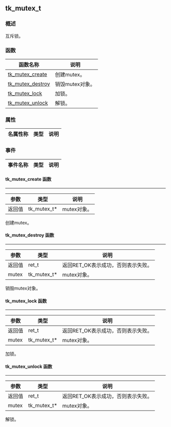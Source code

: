 ## tk\_mutex\_t
### 概述
 互斥锁。

### 函数
<p id="tk_mutex_t_methods">

| 函数名称 | 说明 | 
| -------- | ------------ | 
| <a href="#tk_mutex_t_tk_mutex_create">tk\_mutex\_create</a> |  创建mutex。 |
| <a href="#tk_mutex_t_tk_mutex_destroy">tk\_mutex\_destroy</a> |  销毁mutex对象。 |
| <a href="#tk_mutex_t_tk_mutex_lock">tk\_mutex\_lock</a> |  加锁。 |
| <a href="#tk_mutex_t_tk_mutex_unlock">tk\_mutex\_unlock</a> |  解锁。 |
### 属性
<p id="tk_mutex_t_properties">

| 名属性称 | 类型 | 说明 | 
| -------- | ----- | ------------ | 
### 事件
<p id="tk_mutex_t_events">

| 事件名称 | 类型  | 说明 | 
| -------- | ----- | ------- | 
#### tk\_mutex\_create 函数
-----------------------

| 参数 | 类型 | 说明 |
| -------- | ----- | --------- |
| 返回值 | tk\_mutex\_t* | mutex对象。 |
<p id="tk_mutex_t_tk_mutex_create"> 创建mutex。




#### tk\_mutex\_destroy 函数
-----------------------

| 参数 | 类型 | 说明 |
| -------- | ----- | --------- |
| 返回值 | ret\_t | 返回RET\_OK表示成功，否则表示失败。 |
| mutex | tk\_mutex\_t* | mutex对象。 |
<p id="tk_mutex_t_tk_mutex_destroy"> 销毁mutex对象。




#### tk\_mutex\_lock 函数
-----------------------

| 参数 | 类型 | 说明 |
| -------- | ----- | --------- |
| 返回值 | ret\_t | 返回RET\_OK表示成功，否则表示失败。 |
| mutex | tk\_mutex\_t* | mutex对象。 |
<p id="tk_mutex_t_tk_mutex_lock"> 加锁。




#### tk\_mutex\_unlock 函数
-----------------------

| 参数 | 类型 | 说明 |
| -------- | ----- | --------- |
| 返回值 | ret\_t | 返回RET\_OK表示成功，否则表示失败。 |
| mutex | tk\_mutex\_t* | mutex对象。 |
<p id="tk_mutex_t_tk_mutex_unlock"> 解锁。




